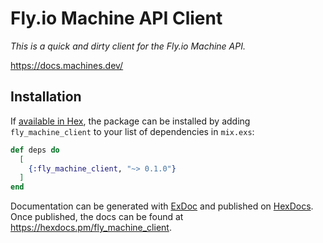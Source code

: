 # Fly.io Machine API Client

_This is a quick and dirty client for the Fly.io Machine API._

> 

https://docs.machines.dev/

## Installation

If [available in Hex](https://hex.pm/docs/publish), the package can be installed
by adding `fly_machine_client` to your list of dependencies in `mix.exs`:

```elixir
def deps do
  [
    {:fly_machine_client, "~> 0.1.0"}
  ]
end
```

Documentation can be generated with [ExDoc](https://github.com/elixir-lang/ex_doc)
and published on [HexDocs](https://hexdocs.pm). Once published, the docs can
be found at <https://hexdocs.pm/fly_machine_client>.

